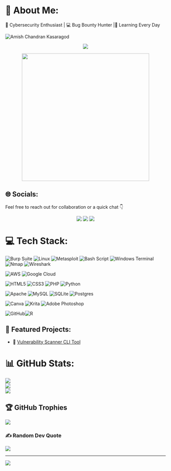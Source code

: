 # 💫 About Me:
🔐 Cybersecurity Enthusiast | 💻 Bug Bounty Hunter |🚀 Learning Every Day

![Amish Chandran Kasaragod](https://img.shields.io/badge/Made%20by-Amish_Chandran_Kasaragod-1f425f?style=for-the-badge)

<p align="center">
  <img src="https://readme-typing-svg.herokuapp.com/?lines=Ethical+Hacker+%7C+Bug+Bounty+Hunter;Always+Learning+Something+New!&center=true&width=500&height=45">
</p>

<p align="center">
  <img src="https://media.giphy.com/media/hqU2KkjW5bE2v2Z7Q2/giphy.gif" width="400">
</p>

## 🌐 Socials:

Feel free to reach out for collaboration or a quick chat 👇

<p align="center">
  <a href="mailto:amishck08@gmail.com"><img src="https://img.shields.io/badge/Email-D14836?style=for-the-badge&logo=gmail&logoColor=white"></a>
  <a href="https://linkedin.com/in/amish-chandran-kasaragod-5454882a5"><img src="https://img.shields.io/badge/LinkedIn-0077B5?style=for-the-badge&logo=linkedin&logoColor=white"></a>
   <a href="https://dreamsindrafts.blogspot.com/2025/04/Powerful-AI-Tools-to-Automate-Your-Pentests.html"><img src="https://img.shields.io/badge/Blogger-FF5722?style=for-the-badge&logo=blogger&logoColor=white"></a>
</p>

# 💻 Tech Stack:
![Burp Suite](https://img.shields.io/badge/Burp%20Suite-FF3300?style=for-the-badge&logo=burpsuite&logoColor=white) ![Linux](https://img.shields.io/badge/Linux-FCC624?style=for-the-badge&logo=linux&logoColor=black) ![Metasploit](https://img.shields.io/badge/Metasploit-000000?style=for-the-badge&logo=metasploit&logoColor=white) ![Bash Script](https://img.shields.io/badge/bash_script-%23121011.svg?style=for-the-badge&logo=gnu-bash&logoColor=white) ![Windows Terminal](https://img.shields.io/badge/Windows%20Terminal-%234D4D4D.svg?style=for-the-badge&logo=windows-terminal&logoColor=white) ![Nmap](https://img.shields.io/badge/-Nmap-004170?logo=nmap&logoColor=white&style=flat-square) ![Wireshark](https://img.shields.io/badge/-Wireshark-1679A7?logo=wireshark&logoColor=white&style=flat-square)

![AWS](https://img.shields.io/badge/AWS-%23FF9900.svg?style=for-the-badge&logo=amazon-aws&logoColor=white)  ![Google Cloud](https://img.shields.io/badge/GoogleCloud-%234285F4.svg?style=for-the-badge&logo=google-cloud&logoColor=white)

![HTML5](https://img.shields.io/badge/html5-%23E34F26.svg?style=for-the-badge&logo=html5&logoColor=white)  ![CSS3](https://img.shields.io/badge/css3-%231572B6.svg?style=for-the-badge&logo=css3&logoColor=white) ![PHP](https://img.shields.io/badge/php-%23777BB4.svg?style=for-the-badge&logo=php&logoColor=white) ![Python](https://img.shields.io/badge/python-3670A0?style=for-the-badge&logo=python&logoColor=ffdd54)

![Apache](https://img.shields.io/badge/apache-%23D42029.svg?style=for-the-badge&logo=apache&logoColor=white) ![MySQL](https://img.shields.io/badge/mysql-4479A1.svg?style=for-the-badge&logo=mysql&logoColor=white) ![SQLite](https://img.shields.io/badge/sqlite-%2307405e.svg?style=for-the-badge&logo=sqlite&logoColor=white) ![Postgres](https://img.shields.io/badge/postgres-%23316192.svg?style=for-the-badge&logo=postgresql&logoColor=white)

![Canva](https://img.shields.io/badge/Canva-%2300C4CC.svg?style=for-the-badge&logo=Canva&logoColor=white) ![Krita](https://img.shields.io/badge/Krita-203759?style=for-the-badge&logo=krita&logoColor=EEF37B) ![Adobe Photoshop](https://img.shields.io/badge/adobe%20photoshop-%2331A8FF.svg?style=for-the-badge&logo=adobe%20photoshop&logoColor=white)

![GitHub](https://img.shields.io/badge/github-%23121011.svg?style=for-the-badge&logo=github&logoColor=white)![R](https://img.shields.io/badge/r-%23276DC3.svg?style=for-the-badge&logo=r&logoColor=white)

## 🚀 Featured Projects:
- 🔐 [Vulnerability Scanner CLI Tool](https://github.com/amishck/vuln-scanner)
  
# 📊 GitHub Stats:
![](https://github-readme-stats.vercel.app/api?username=amishck&theme=dark&hide_border=false&include_all_commits=true&count_private=true)<br/>
![](https://nirzak-streak-stats.vercel.app/?user=amishck&theme=dark&hide_border=false)<br/>
![](https://github-readme-stats.vercel.app/api/top-langs/?username=amishck&theme=dark&hide_border=false&include_all_commits=true&count_private=true&layout=compact)

## 🏆 GitHub Trophies
![](https://github-profile-trophy.vercel.app/?username=amishck&theme=radical&no-frame=false&no-bg=true&margin-w=4)

### ✍️ Random Dev Quote
![](https://quotes-github-readme.vercel.app/api?type=horizontal&theme=radical)

---
[![](https://visitcount.itsvg.in/api?id=amishck&icon=10&color=13)](https://visitcount.itsvg.in)

<!-- Proudly created with GPRM ( https://gprm.itsvg.in ) -->
